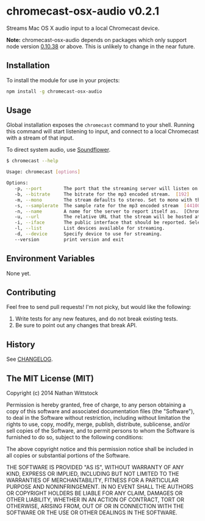 # chromecast-osx-audio v0.2.1

Streams Mac OS X audio input to a local Chromecast device.

**Note:** chromecast-osx-audio depends on packages which only support node
version [0.10.38](http://nodejs.org/dist/v0.10.38/) or above. This is unlikely
to change in the near future.

## Installation

To install the module for use in your projects:

```bash
npm install -g chromecast-osx-audio
```

## Usage

Global installation exposes the `chromecast` command to your shell. Running this command will start listening to input, and connect to a local Chromecast with a stream of that input.

To direct system audio, use [Soundflower](http://rogueamoeba.com/freebies/soundflower/).

```bash
$ chromecast --help

Usage: chromecast [options]

Options:
   -p, --port        The port that the streaming server will listen on.  [3000]
   -b, --bitrate     The bitrate for the mp3 encoded stream.  [192]
   -m, --mono        The stream defaults to stereo. Set to mono with this flag.
   -s, --samplerate  The sample rate for the mp3 encoded stream  [44100]
   -n, --name        A name for the server to report itself as.  [Chrome OSX Audio Stream]
   -u, --url         The relative URL that the stream will be hosted at.  [stream.mp3]
   -i, --iface       The public interface that should be reported. Selects the first interface by default.
   -l, --list        List devices available for streaming.
   -d, --device      Specify device to use for streaming.
   --version         print version and exit
```

## Environment Variables

None yet.

## Contributing

Feel free to send pull requests! I'm not picky, but would like the following:

1. Write tests for any new features, and do not break existing tests.
2. Be sure to point out any changes that break API.

## History

See [CHANGELOG](./CHANGELOG.md).

## The MIT License (MIT)

Copyright (c) 2014 Nathan Wittstock

Permission is hereby granted, free of charge, to any person obtaining a copy of
this software and associated documentation files (the "Software"), to deal in
the Software without restriction, including without limitation the rights to
use, copy, modify, merge, publish, distribute, sublicense, and/or sell copies of
the Software, and to permit persons to whom the Software is furnished to do so,
subject to the following conditions:

The above copyright notice and this permission notice shall be included in all
copies or substantial portions of the Software.

THE SOFTWARE IS PROVIDED "AS IS", WITHOUT WARRANTY OF ANY KIND, EXPRESS OR
IMPLIED, INCLUDING BUT NOT LIMITED TO THE WARRANTIES OF MERCHANTABILITY, FITNESS
FOR A PARTICULAR PURPOSE AND NONINFRINGEMENT. IN NO EVENT SHALL THE AUTHORS OR
COPYRIGHT HOLDERS BE LIABLE FOR ANY CLAIM, DAMAGES OR OTHER LIABILITY, WHETHER
IN AN ACTION OF CONTRACT, TORT OR OTHERWISE, ARISING FROM, OUT OF OR IN
CONNECTION WITH THE SOFTWARE OR THE USE OR OTHER DEALINGS IN THE SOFTWARE.
